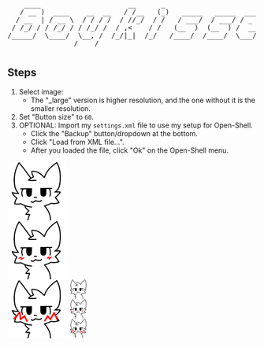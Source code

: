 <pre>
    ____                     __      _                               
   / __ )  ____    __  __   / /__   (_)   _____   _____  ___    _____
  / __  | / __ \  / / / /  / //_/  / /   / ___/  / ___/ / _ \  / ___/
 / /_/ / / /_/ / / /_/ /  / ,<    / /   (__  )  (__  ) /  __/ / /    
/_____/  \____/  \__, /  /_/|_|  /_/   /____/  /____/  \___/ /_/     
                /____/                                               
</pre>
#
## Steps
1. Select image:
    - The "_large" version is higher resolution, and the one without it is the smaller resolution.
2. Set "Button size" to `60`.
3. OPTIONAL: Import my `settings.xml` file to use my setup for Open-Shell.
    - Click the "Backup" button/dropdown at the bottom.
    - Click "Load from XML file...".
    - After you loaded the file, click "Ok" on the Open-Shell menu.

![Boykisser Large](boykisser_open-shell_icon_large.png)
![Boykisser Small](boykisser_open-shell_icon.png)
